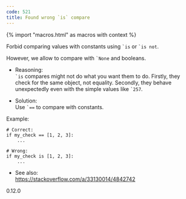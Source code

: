 ```yaml
---
code: 521
title: Found wrong `is` compare
---
```


{% import "macros.html" as macros with context %}

Forbid comparing values with constants using `` `is `` or `` `is not ``.

However, we allow to compare with `` `None `` and booleans.

  - Reasoning:  
    `` `is `` compares might not do what you want them to do. Firstly,
    they check for the same object, not equality. Secondly, they behave
    unexpectedly even with the simple values like `` `257 ``.

  - Solution:  
    Use `` `== `` to compare with constants.

Example:

    # Correct:
    if my_check == [1, 2, 3]:
        ...
    
    # Wrong:
    if my_check is [1, 2, 3]:
        ...

  - See also:  
    <https://stackoverflow.com/a/33130014/4842742>

<div class="versionadded">

0.12.0

</div>